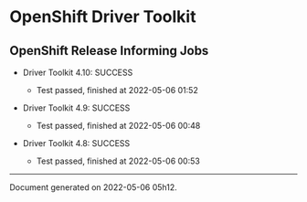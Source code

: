 
OpenShift Driver Toolkit
========================

OpenShift Release Informing Jobs
--------------------------------



* Driver Toolkit 4.10: SUCCESS
  - Test passed, finished at 2022-05-06 01:52








* Driver Toolkit 4.9: SUCCESS
  - Test passed, finished at 2022-05-06 00:48








* Driver Toolkit 4.8: SUCCESS
  - Test passed, finished at 2022-05-06 00:53






---
Document generated on 2022-05-06 05h12.
